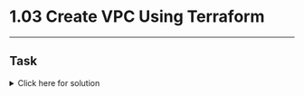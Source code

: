 # 1.03 Create VPC Using Terraform
---
## Task

<details>
  <summary>Click here for solution</summary>

  ## Solution
  
</details>
